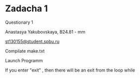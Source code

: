 # Zadacha 1

Questionary 1 

Anastasya Yakubovskaya, B24.81 - mm

st130155@student.spbu.ru

Compilate make.txt

Launch Programm

If you enter "exit" , then there will be an exit from the loop while
